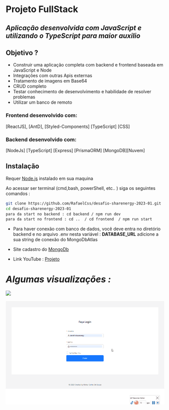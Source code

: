 # Projeto FullStack

## _Aplicação desenvolvida com JavaScript e utilizando o TypeScript para maior auxilio_


## Objetivo ?

* Construir uma aplicação completa com backend e frontend baseada em JavaScript e Node
* Integrações com outras Apis externas
* Tratamento de imagens em Base64
* CRUD completo
* Testar conhecimento de desenvolvimento e habilidade de resolver problemas
* Utilizar um banco de remoto



### **Frontend desenvolvido** com:
[ReactJS],
[AntD],
[Styled-Components]
[TypeScript]
[CSS]

### **Backend desenvolvido** com:
[NodeJs]
[TypeScript]
[Express]
[PrismaORM]
[MongoDB][Nuvem]
## **Instalação**

Requer [Node.js](https://nodejs.org/) instalado em sua maquina

Ao acessar ser terminal (cmd,bash, powerShell, etc.. )
siga os seguintes comandos :

```sh
git clone https://github.com/RafaelCss/desafio-sharenergy-2023-01.git
cd desafio-sharenergy-2023-01
para da start no backend : cd backend / npm run dev
para da start no frontend : cd ..  / cd frontend  / npm run start
```

* Para haver conexão com banco de dados, você deve entra no diretório backend e no arquivo .env nesta variável : **DATABASE_URL** adicione a sua string de conexão do MongoDbAtlas


* Site cadastro do [MongoDb ](https://account.mongodb.com/account/login?n=%2Fv2%2F62d5f0a7c3531c6b64ad7ff7&nextHash=%23clusters)
* Link YouTube : [Projeto](https://youtu.be/5lZfR_xPuXI)

# _Algumas visualizações :_

![](projeto-gif-03.gif)

![](projeto-gif-02.gif)
